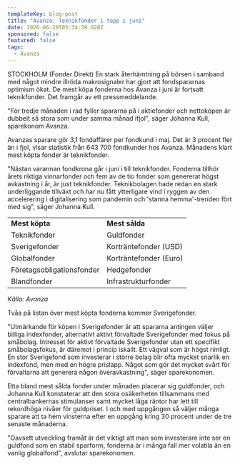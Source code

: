 ```yaml
---
templateKey: blog-post
title: "Avanza: Teknikfonder i topp i juni"
date: 2020-06-29T05:34:39.920Z
sponsored: false
featured: false
tags:
  - Avanza
---
```

<!--StartFragment-->

STOCKHOLM (Fonder Direkt) En stark återhämtning på börsen i samband med något mindre illröda makrosignaler har gjort att fondspararnas optimism ökat. De mest köpa fonderna hos Avanza i juni är fortsatt teknikfonder. Det framgår av ett pressmeddelande.

"För tredje månaden i rad fyller spararna på i aktiefonder och nettoköpen är dubbelt så stora som under samma månad ifjol", säger Johanna Kull, sparekonom Avanza.

Avanzas sparare gör 3,1 fondaffärer per fondkund i maj. Det är 3 procent fler än i fjol, visar statistik från 643 700 fondkunder hos Avanza. Månadens klart mest köpta fonder är teknikfonder.

"Nästan varannan fondkrona går i juni i till teknikfonder. Fonderna tillhör årets riktiga vinnarfonder och fem av de tio fonder som genererat högst avkastning i år, är just teknikfonder. Teknikbolagen hade redan en stark underliggande tillväxt och har nu fått ytterligare vind i ryggen av den accelerering i digitalisering som pandemin och 'stanna hemma'-trenden fört med sig", säger Johanna Kull.

|                           |                        |
| ------------------------- | ---------------------- |
| **Mest köpta**            | **Mest sålda**         |
| Teknikfonder              | Guldfonder             |
| Sverigefonder             | Korträntefonder (USD)  |
| Globalfonder              | Korträntefonder (Euro) |
| Företagsobligationsfonder | Hedgefonder            |
| Blandfonder               | Infrastrukturfonder    |

*Källa: Avanza*

Tvåa på listan över mest köpta fonderna kommer Sverigefonder.

"Utmärkande för köpen i Sverigefonder är att spararna antingen väljer billiga indexfonder, alternativt aktivt förvaltade Sverigefonder med fokus på småbolag. Intresset för aktivt förvaltade Sverigefonder utan ett specifikt småbolagsfokus, är däremot i princip iskallt. Ett vägval som är högst rimligt. En stor Sverigefond som investerar i större bolag blir ofta mycket snarlik en indexfond, men med en högre prislapp. Något som gör det mycket svårt för förvaltarna att generera någon överavkastning", säger sparekonomen.

Etta bland mest sålda fonder under månaden placerar sig guldfonder, och Johanna Kull konstaterar att den stora osäkerheten tillsammans med centralbankernas stimulanser samt mycket låga räntor har lett till rekordhöga nivåer för guldpriset. I och med uppgången så väljer många sparare att ta hem vinsterna efter en uppgång kring 30 procent under de tre senaste månaderna.

"Oavsett utveckling framåt är det viktigt att man som investerare inte ser en guldfond som en stabil sparform, fonderna är i många fall mer volatila än en vanlig globalfond", avslutar sparekonomen.

<!--EndFragment-->